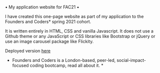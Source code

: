 • My application website for FAC21 •

I have created this one-page website as part of my application to the Founders and Coders* spring 2021 cohort.

It is written entirely in HTML, CSS and vanilla Javascript. It does not use a Github theme or any JavaScript or CSS libraries like Bootstrap or jQuery or use an image carousel package like Flickity.

Deployed version [here](https://sevdas.github.io/portfolio/)

* Founders and Coders is a London-based, peer-led, social-impact-focused coding bootcamp, read all about it. *
